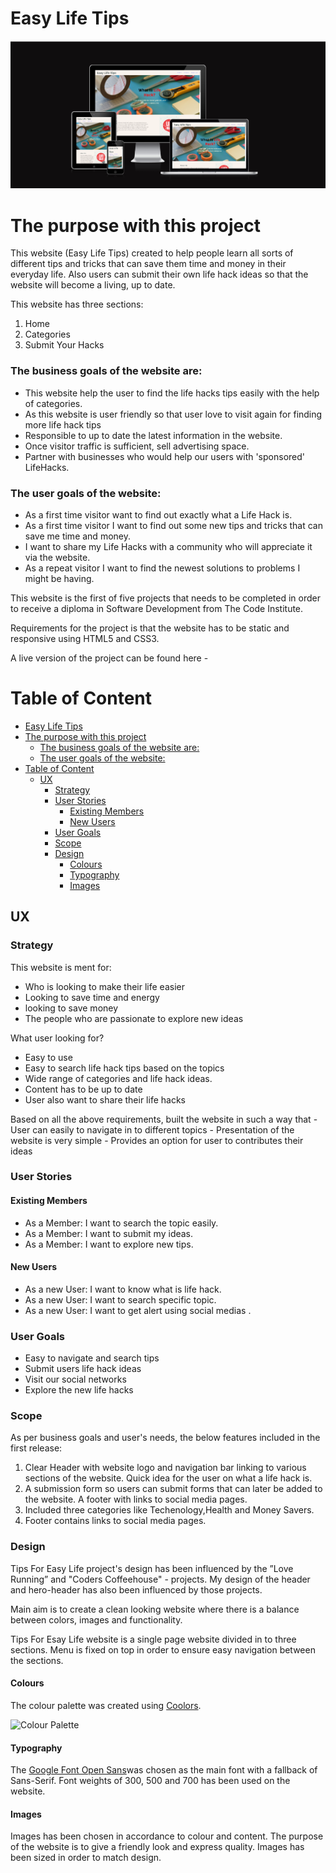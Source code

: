 # Easy Life Tips

![Responsive screenshot](assets/images/readme-images/responsiv-image.png)

# The purpose with this project

This website (Easy Life Tips) created to help people learn all sorts of different tips and tricks that can save them time and money in their everyday life. Also users can submit their own life hack ideas so that the website will become a living, up to date.

This website has three sections:

 1. Home
 2. Categories
 3. Submit Your Hacks

### The business goals of the website are:

* This website help the user to find the life hacks tips easily with the help of categories.
* As this website is user friendly so that user love to visit again for finding more life hack tips 
* Responsible to up to date the latest information in the website.
* Once visitor traffic is sufficient, sell advertising space.
* Partner with businesses who would help our users with 'sponsored' LifeHacks.

### The user goals of the website:

* As a first time visitor  want to find out exactly what a Life Hack is.
* As a first time visitor I want to find out some new tips and tricks that can save me time and money.
* I want to share my Life Hacks with a community who will appreciate it via the website.
* As a repeat visitor I want to find the newest solutions to problems I might be having.

This website is the first of five projects that needs to be completed in order to receive a diploma in Software Development from The Code Institute.

Requirements for the project is that the website has to be static and responsive using HTML5 and CSS3.


A live version of the project can be found here - 

# Table of Content

- [Easy Life Tips](#easy-life-tips)
- [The purpose with this project](#the-purpose-with-this-project)
    - [The business goals of the website are:](#the-business-goals-of-the-website-are)
    - [The user goals of the website:](#the-user-goals-of-the-website)
- [Table of Content](#table-of-content)
  - [UX](#ux)
    - [Strategy](#strategy)
    - [User Stories](#user-stories)
      - [Existing Members](#existing-members)
      - [New Users](#new-users)
    - [User Goals](#user-goals)
    - [Scope](#scope)
    - [Design](#design)
      - [Colours](#colours)
      - [Typography](#typography)
      - [Images](#images)
## UX

### Strategy

This website is ment for:

 - Who is looking to make their life easier 
 - Looking to save time and energy
 - looking to save money
 - The people who are passionate to explore new ideas 

What user looking for?
 - Easy to use
 - Easy to search life hack tips based on the topics
 - Wide range of categories and life hack ideas.
 - Content has to be up to date
 - User also want to share their life hacks

  Based on all the above requirements, built the website in such a way that 
    - User can easily to navigate in to different topics
    - Presentation of the website is very simple
    - Provides an option for user to contributes their ideas



### User Stories

#### Existing Members

 - As a Member: I want to search the topic easily.
 - As a Member: I want to submit my ideas.
 - As a Member: I want to explore new tips.

#### New Users

 - As a new User: I want to know what is life hack.
 - As a new User: I want to search specific topic.
 - As a new User: I want to get alert using social medias .

### User Goals

 - Easy to navigate and search tips
 - Submit users life hack ideas 
 - Visit our social networks
 - Explore the new life hacks

### Scope

As per business goals and user's needs, the below features included in the first release:
1. Clear Header with website logo and navigation bar linking to various sections of the website.
   Quick idea for the user on what a life hack is.
2. A submission form so users can submit forms that can later be added to the website.
   A footer with links to social media pages.
3. Included three categories like Techenology,Health and Money Savers.
4. Footer contains links to social media pages.

### Design

 Tips For Easy Life project's design has been influenced by the ”Love Running” and "Coders Coffeehouse" - projects.
 My design of the header and hero-header has also been influenced by those projects.

 Main aim is to create a clean looking website where there is a balance between colors, images and functionality.

 Tips For Esay Life website is a single page website divided in to three sections. Menu is fixed on top in order to ensure easy navigation between the sections.

#### Colours

The colour palette was created using [Coolors](https://fontawesome.com/).

![Colour Palette](/assets/images/readme-images/colour-palette.png)

#### Typography

The [Google Font Open Sans]('https://fonts.googleapis.com/css2?family=Open+Sans&family=Sansita&display=swap')was chosen as the main font with a fallback of Sans-Serif. Font weights of 300, 500 and 700 has been used on the website.

#### Images

Images has been chosen in accordance to colour and content. The purpose of the website is to give a friendly look and express quality. Images has been sized in order to match design.
